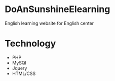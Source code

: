 # DoAnSunshineElearning
English learning website for English center

# Technology
- PHP
- MySQl
- Jquery
- HTML/CSS
